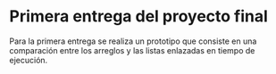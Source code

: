 # Primera entrega del proyecto final

Para la primera entrega se realiza un prototipo que consiste en una comparación entre los arreglos y las listas enlazadas en tiempo de ejecución.
